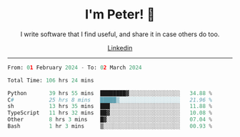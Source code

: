 <h1 align="center">I'm Peter! 👋</h1>
<p align="center">I write software that I find useful, and share it in case others do too.</p>
<p align="center">
  <a href="https://www.linkedin.com/in/peter-rauscher">Linkedin</a>
</p>
<hr/>
<!--START_SECTION:waka-->

```python
From: 01 February 2024 - To: 02 March 2024

Total Time: 106 hrs 24 mins

Python       39 hrs 55 mins  ████████▓░░░░░░░░░░░░░░░░   34.88 %
C#           25 hrs 8 mins   █████▒░░░░░░░░░░░░░░░░░░░   21.96 %
sh           13 hrs 35 mins  ███░░░░░░░░░░░░░░░░░░░░░░   11.88 %
TypeScript   11 hrs 32 mins  ██▓░░░░░░░░░░░░░░░░░░░░░░   10.08 %
Other        8 hrs 3 mins    █▓░░░░░░░░░░░░░░░░░░░░░░░   07.04 %
Bash         1 hr 3 mins     ▒░░░░░░░░░░░░░░░░░░░░░░░░   00.93 %
```

<!--END_SECTION:waka-->
